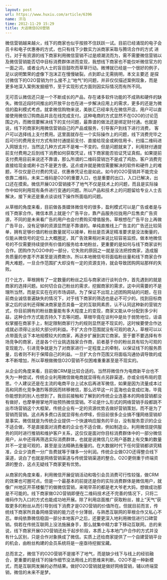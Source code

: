 ```yaml
---
layout: post
url: https://www.huxiu.com/article/6396
name: 汗马
time: 2012-11-29 15:29
title: 大话微信O2O营销
---
```

微信营销越来越火，线下的商家也似乎按捺不住跃跃一试。目前已经涌现的电子会员卡和电子优惠券的方式，也只有线下少数实力派商家采取与腾讯合作的方式 进行。对于有资源的线下商家利用微信营销不过是顺潮流而为，需不需要微信营销以及微信营销能否切中目标消费群体进而变现，我想线下商家也不能仅听微信官方的一面之词，或者业内人士的盲目鼓吹而草草行动。微博就已经是一个很好的例子，足以说明繁荣的虚像下泡沫正在慢慢破裂。点到即止无需挑明，本文主要还 是探讨微信下的O2O营销为什么接不上“地气”的问题，并非仅仅描述案例现象，而是更多地深入案例发掘细节，至于实现形式方面则因实际情况而有所不同。

无可否认微信还只是一个不断成长的产品，存在诸多软件功能的不成熟和硬件的缺失。微信近段时间推出的开放平台也在进一步解决应用上的需求，更多的还是为微信的盈利模式考虑。就拿微信购物来说，美肤汇已经率先在微信开店，用户可以直接使用微信订购商品并且在线完成支付。这种电商的方式显然不在O2O的讨论范围之内，而微信要解决线下的支付问题，最靠谱的做法还是绑定财付通。也就是说，线下的商家利用微信营销自己的产品或服务，引导客户到线下进行消费， 客户可以选择线上支付费用。这里面就存在一个实际操作上的问题，线下消费完毕之后可行的费用支付方式有财付通提前支付、直接给现金或刷信用卡、扫描二维码进入网银支付，当然这几种方式并不是唯一不变的。但是问题就来了，利用财付通提前支付费用之后到线下消费如何获取凭证，线下商家能否验证凭证真假。如果提前支付费用目前来说还不靠谱，那么所谓的二维码营销岂不是成了鸡肋，客户消费完直接给现金或刷卡岂不是更方便。这点或许就是微信需要解决的软件和硬件上的难题，不仅仅是已付费的凭证，优惠券凭证也是如此。如今的O2O营销并不能完全依靠二维码，未来二维码是O2O的重要入口，也是重要的出口，入口已解决，出口还在摸索。微信开展O2O营销接不了地气不仅是技术上的问题，而且是实际操作中如何利用现有条件进行变通的问题。所以产品和技术上的问题留给专业人士去解决，接下来还是重点谈谈线下操作所面临的问题。

从草根的角度来看，目前做各类媒体微信号的很多，盈利模式可以是广告或者是与线下商家合作。微信本质上就是个广告平台，靠产品服务拉拢用户后售卖广告资源，不同的是未来看广告的用户也会付费购买增值服务。草根想在广告平台上再做广告平台，没有足够的资源显然是不靠谱的。单纯直推线上广告主的广告还比较简单，拥有足够价值的粉丝数量就可以接单，粉丝是否满足精准要求是没法衡量的，仅能从微信号的定位上大概圈定，其广告效果相对来说比较容易监控。做本地微信号的不仅需要持续提供有价值的服务给本地粉丝，更重要的是如何与线下商家谈判合作。团购作为O2O中的一部分，它失败的原因之一就是没法把控商家，造成服务质量的参差不齐甚至是消费欺诈。所以本地微信号将面临粉丝量和线下商家合作两大难题，一旦合作范围扩大却没有一定的资源支持，就会导致团购网站那样的失败。

打个比方，草根拥有了一定数量的粉丝之后与商家进行谈判合作，首先遇到的就是商家的选择问题。如何切合自己粉丝的需求，挖掘商家的需求，这中间需要的不是理所当然，而是实实在在的市场调研。为了保证不出现上述团购网站的问题，在目前商业诚信普遍缺失的情况下，对于线下商家的筛选也是必不可少的。找到目标商家之后的谈判还得解决商家是否具备一定的互联网素质，认不认同这种新的营销方式，你目前拥有的粉丝数量能有多大程度上的变现，商家又能从中分配到多少利益，这种合作方式能否持久下去等问题。草根毕竟在谈判中是处于弱势地位，话语权掌握在商家手上，制定限制商家行为的规则显然是不现实的，这时候要使合作达成就必须得让出较大部分的利益。不扩大合作范围就没有可观的收入，草根可以以点带面先谈下本地规模较大的商家，再逐步扩展到其它商家。至于要不要选择有市场竞争的商家，还是各个行业挑选独家合作商，前者基于你的粉丝具有较为可观的变现能力，引进竞争就是为了对商家进行一定程度上的牵制，以保证线下的服务质量，后者则不利于保障自己的利益。一旦扩大合作范围又将面临沟通协调导致的成本不断增加，所以草根做微信O2O营销不仅困难重重甚至是不现实的。

从企业的角度来看，目前做CRM是比较合适的。当然将微信作为电商新平台也不失为一种尝试，传统企业利用微信做电商就显得有点另辟渠道，亦或全线布局的意思。个人建议还是在主流的电商平台上试水后再进军微信，如果是因为流量成本过高和同质化竞争激烈等原因而转移微信，那么迟早这一片蓝海也会变成红海，毕竟你能想到的别人也想到了。我目前接触和了解到的传统企业连基本的网络营销都没有做好，也摩拳擦掌地开始预热微信营销。不论是什么形式的网络营销手段都跳不出市场营销这个大框架，传统企业有一定的资源优势去做好营销策划，而不是为了营销而营销。这点再多费口舌就显得有点啰嗦，但目前很多企业搞不懂网络营销却是事实。微信就是为传统企业提供一个快速响应服务的平台，没有服务意识的企业不适合做，不是直接面对消费者的企业也不适合做，例如制造业。利用微信提供服务的同时进行推销和维护客户关系，这仅仅是面对你目标消费群体中的一部分微信用户，从中还得再筛选实际消费群体，也就是说微信几亿用户基数上有交集的数量并不一定是可观的，甚至是没法精确去衡量的。在大数据时代下任何营销都讲究精准，企业少浪费一分广告费就等于赚多一分利润。传统企业做O2O还得整合线下渠道，说白了也就是网络营销渠道与传统营销渠道的整合。O2O更侧重于终端资源的整合，这点无疑线下商家更有优势。

从商家的角度来看，利用微信开展促销活动和吸引会员消费可行性较强，做CRM的效果也可圈可点。但是一个最基本的前提还是你的实际消费群体是微信用户，就像广州地区开茶楼餐厅的做微信营销，来喝早茶的都是老大爷老大妈，想做成功那是不可能的。线下商家做O2O营销即便在二维码技术还不完善的情况下，只将二维码作为入口的方式也能成功地开展。除了利用店面推广获取粉丝，接上“天气”获取更多的粉丝从而引导到线下消费才是O2O营销的价值所在。但就目前而言，传统线下商家所具备网络营销的能力还十分薄弱，与熟悉互联网的草根合作又私心不忍。单纯依靠微信稳固一部分本地客户之后，还要更深入地利用微信进行口碑营销。倘若在传统互联网上没法施展身手，那么就集中精力拿下移动互联网。总的来说，线下商家开展O2O营销还处于起步阶段，本质上与本地门户合作的方式并没有什么区别，只是合作对象换成了微信。实质上还给商家提供了一个自建营销平台的机会，由粉丝构建的会员系统将是一座亟待挖掘宝藏。

总而言之，微信下的O2O营销不是接不了地气，而是缺少线下与线上的经验融合，更重要的是线下的操作细节没法用线上的思维来判断。O2O不是一种新模式，而是互联网发展的必然结果。做好O2O营销就是做好网络营销，辅以终端营销，微信的未来不是梦。

